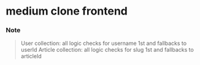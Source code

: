 # medium clone frontend

### Note

> User collection: all logic checks for username 1st and fallbacks to userId
> Article collection: all logic checks for slug 1st and fallbacks to articleId

